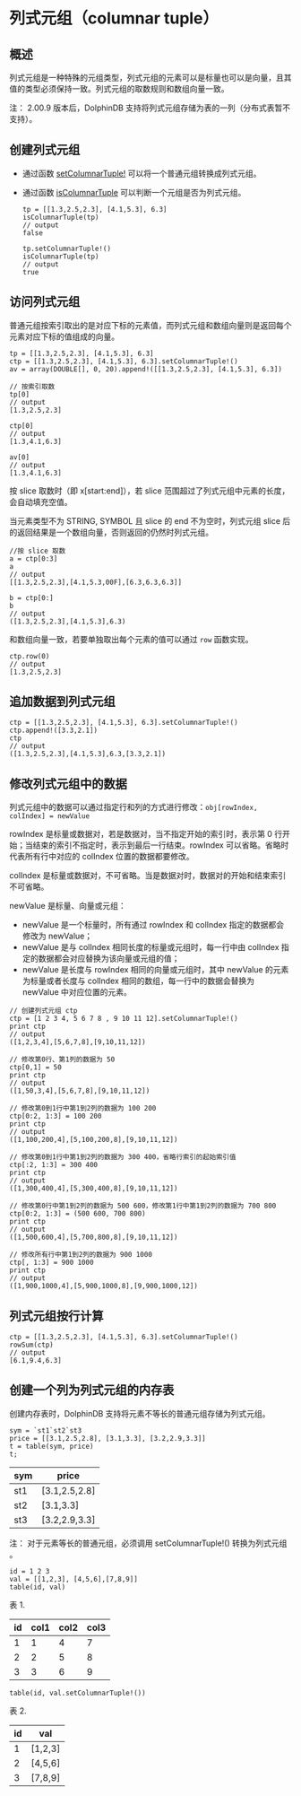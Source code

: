 # 列式元组（columnar tuple）

## 概述

列式元组是一种特殊的元组类型，列式元组的元素可以是标量也可以是向量，且其值的类型必须保持一致。列式元组的取数规则和数组向量一致。

注： 2.00.9 版本后，DolphinDB 支持将列式元组存储为表的一列（分布式表暂不支持）。

## 创建列式元组

* 通过函数 [setColumnarTuple!](../../funcs/s/setColumnarTuple_.md) 可以将一个普通元组转换成列式元组。
* 通过函数 [isColumnarTuple](../../funcs/i/isColumnarTuple.md) 可以判断一个元组是否为列式元组。

  ```
  tp = [[1.3,2.5,2.3], [4.1,5.3], 6.3]
  isColumnarTuple(tp)
  // output
  false

  tp.setColumnarTuple!()
  isColumnarTuple(tp)
  // output
  true
  ```

## 访问列式元组

普通元组按索引取出的是对应下标的元素值，而列式元组和数组向量则是返回每个元素对应下标的值组成的向量。

```
tp = [[1.3,2.5,2.3], [4.1,5.3], 6.3]
ctp = [[1.3,2.5,2.3], [4.1,5.3], 6.3].setColumnarTuple!()
av = array(DOUBLE[], 0, 20).append!([[1.3,2.5,2.3], [4.1,5.3], 6.3])

// 按索引取数
tp[0]
// output
[1.3,2.5,2.3]

ctp[0]
// output
[1.3,4.1,6.3]

av[0]
// output
[1.3,4.1,6.3]
```

按 slice 取数时（即 x[start:end]），若 slice 范围超过了列式元组中元素的长度，会自动填充空值。

当元素类型不为 STRING, SYMBOL 且 slice 的 end 不为空时，列式元组 slice 后的返回结果是一个数组向量，否则返回的仍然时列式元组。

```
//按 slice 取数
a = ctp[0:3]
a
// output
[[1.3,2.5,2.3],[4.1,5.3,00F],[6.3,6.3,6.3]]

b = ctp[0:]
b
// output
([1.3,2.5,2.3],[4.1,5.3],6.3)
```

和数组向量一致，若要单独取出每个元素的值可以通过 `row` 函数实现。

```
ctp.row(0)
// output
[1.3,2.5,2.3]
```

## 追加数据到列式元组

```
ctp = [[1.3,2.5,2.3], [4.1,5.3], 6.3].setColumnarTuple!()
ctp.append!([3.3,2.1])
ctp
// output
([1.3,2.5,2.3],[4.1,5.3],6.3,[3.3,2.1])
```

## 修改列式元组中的数据

列式元组中的数据可以通过指定行和列的方式进行修改：`obj[rowIndex, colIndex] = newValue`

rowIndex 是标量或数据对，若是数据对，当不指定开始的索引时，表示第 0 行开始；当结束的索引不指定时，表示到最后一行结束。rowIndex
可以省略。省略时代表所有行中对应的 colIndex 位置的数据都要修改。

colIndex 是标量或数据对，不可省略。当是数据对时，数据对的开始和结束索引不可省略。

newValue 是标量、向量或元组：

* newValue 是一个标量时，所有通过 rowIndex 和 colIndex 指定的数据都会修改为 newValue；
* newValue 是与 colIndex 相同长度的标量或元组时，每一行中由 colIndex 指定的数据都会对应替换为该向量或元组的值；
* newValue 是长度与 rowIndex 相同的向量或元组时，其中 newValue 的元素为标量或者长度与 colIndex
  相同的数组，每一行中的数据会替换为 newValue 中对应位置的元素。

```
// 创建列式元组 ctp
ctp = [1 2 3 4, 5 6 7 8 , 9 10 11 12].setColumnarTuple!()
print ctp
// output
([1,2,3,4],[5,6,7,8],[9,10,11,12])

// 修改第0行、第1列的数据为 50
ctp[0,1] = 50
print ctp
// output
([1,50,3,4],[5,6,7,8],[9,10,11,12])

// 修改第0到1行中第1到2列的数据为 100 200
ctp[0:2, 1:3] = 100 200
print ctp
// output
([1,100,200,4],[5,100,200,8],[9,10,11,12])

// 修改第0到1行中第1到2列的数据为 300 400，省略行索引的起始索引值
ctp[:2, 1:3] = 300 400
print ctp
// output
([1,300,400,4],[5,300,400,8],[9,10,11,12])

// 修改第0行中第1到2列的数据为 500 600，修改第1行中第1到2列的数据为 700 800
ctp[0:2, 1:3] = (500 600, 700 800)
print ctp
// output
([1,500,600,4],[5,700,800,8],[9,10,11,12])

// 修改所有行中第1到2列的数据为 900 1000
ctp[, 1:3] = 900 1000
print ctp
// output
([1,900,1000,4],[5,900,1000,8],[9,900,1000,12])
```

## 列式元组按行计算

```
ctp = [[1.3,2.5,2.3], [4.1,5.3], 6.3].setColumnarTuple!()
rowSum(ctp)
// output
[6.1,9.4,6.3]
```

## 创建一个列为列式元组的内存表

创建内存表时，DolphinDB 支持将元素不等长的普通元组存储为列式元组。

```
sym = `st1`st2`st3
price = [[3.1,2.5,2.8], [3.1,3.3], [3.2,2.9,3.3]]
t = table(sym, price)
t;
```

| sym | price |
| --- | --- |
| st1 | [3.1,2.5,2.8] |
| st2 | [3.1,3.3] |
| st3 | [3.2,2.9,3.3] |

注： 对于元素等长的普通元组，必须调用 setColumnarTuple!() 转换为列式元组 。

```
id = 1 2 3
val = [[1,2,3], [4,5,6],[7,8,9]]
table(id, val)
```

表 1.

| id | col1 | col2 | col3 |
| --- | --- | --- | --- |
| 1 | 1 | 4 | 7 |
| 2 | 2 | 5 | 8 |
| 3 | 3 | 6 | 9 |

```
table(id, val.setColumnarTuple!())
```

表 2.

| id | val |
| --- | --- |
| 1 | [1,2,3] |
| 2 | [4,5,6] |
| 3 | [7,8,9] |


